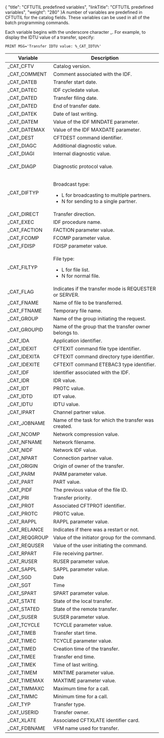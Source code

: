 {
    "title": "CFTUTIL predefined variables",
    "linkTitle": "CFTUTIL predefined variables",
    "weight": "280"
}A number of variables are predefined in CFTUTIL for the catalog fields. These variables can be used in all of the batch programming commands.

Each variable begins with the underscore character \_. For example, to display the IDTU value of a transfer, specify:


    PRINT MSG='Transfer IDTU value: %_CAT_IDTU%'

<table>
   <thead>
      <tr>
<th class="HeadE-Column1-Header1">Variable         </th>
<th class="HeadD-Column1-Header1">Description         </th>
      </tr>
   </thead>
   <tbody>
      <tr>
         <td>_CAT_CFTV         </td>
         <td>Catalog version.         </td>
      </tr>
      <tr>
         <td>_CAT_COMMENT         </td>
         <td>Comment associated with the IDF.         </td>
      </tr>
      <tr>
         <td>_CAT_DATEB         </td>
         <td>Transfer start date.         </td>
      </tr>
      <tr>
         <td>_CAT_DATEC         </td>
         <td>IDF cycledate value.         </td>
      </tr>
      <tr>
         <td>_CAT_DATED         </td>
         <td>Transfer filing date.         </td>
      </tr>
      <tr>
         <td>_CAT_DATED         </td>
         <td>End of transfer date.         </td>
      </tr>
      <tr>
         <td>_CAT_DATEK         </td>
         <td>Date of last writing.         </td>
      </tr>
      <tr>
         <td>_CAT_DATEM         </td>
         <td>Value of the IDF MINDATE parameter.         </td>
      </tr>
      <tr>
         <td>_CAT_DATEMAX         </td>
         <td>Value of the IDF MAXDATE parameter.         </td>
      </tr>
      <tr>
         <td>_CAT_DEST         </td>
         <td>CFTDEST command identifier.         </td>
      </tr>
      <tr>
         <td>_CAT_DIAGC         </td>
         <td>Additional diagnostic value.         </td>
      </tr>
      <tr>
         <td>_CAT_DIAGI         </td>
         <td>Internal diagnostic value.         </td>
      </tr>
      <tr>
         <td>_CAT_DIAGP         </td>
         <td><p>Diagnostic protocol value.</p>         </td>
      </tr>
      <tr>
         <td>_CAT_DIFTYP         </td>
         <td><p>Broadcast type:</p>
<ul>
<li>L for broadcasting to
multiple partners.</li>
<li>N for sending to a single partner.</li>
</ul>         </td>
      </tr>
      <tr>
         <td>_CAT_DIRECT         </td>
         <td>Transfer direction.         </td>
      </tr>
      <tr>
         <td>_CAT_EXEC         </td>
         <td>IDF procedure name.         </td>
      </tr>
      <tr>
         <td>_CAT_FACTION         </td>
         <td>FACTION parameter value.         </td>
      </tr>
      <tr>
         <td>_CAT_FCOMP         </td>
         <td>FCOMP parameter value.         </td>
      </tr>
      <tr>
         <td>_CAT_FDISP         </td>
         <td>FDISP parameter value.         </td>
      </tr>
      <tr>
         <td>_CAT_FILTYP         </td>
         <td><p>File type:</p>
<ul>
<li>L for file list.</li>
<li>N for normal file.</li>
</ul>         </td>
      </tr>
      <tr>
         <td>_CAT_FLAG         </td>
         <td>Indicates if the transfer mode is REQUESTER or SERVER.         </td>
      </tr>
      <tr>
         <td>_CAT_FNAME         </td>
         <td>Name of file to be transferred.         </td>
      </tr>
      <tr>
         <td>_CAT_FTNAME         </td>
         <td>Temporary file name.         </td>
      </tr>
      <tr>
         <td>_CAT_GROUP         </td>
         <td>Name of the group initiating the request.         </td>
      </tr>
      <tr>
         <td>_CAT_GROUPID         </td>
         <td>Name of the group that the transfer owner belongs to.         </td>
      </tr>
      <tr>
         <td>_CAT_IDA         </td>
         <td>Application identifier.         </td>
      </tr>
      <tr>
         <td>_CAT_IDEXIT         </td>
         <td>CFTEXIT command file type identifier.         </td>
      </tr>
      <tr>
         <td>_CAT_IDEXITA         </td>
         <td>CFTEXIT command directory type identifier.         </td>
      </tr>
      <tr>
         <td>_CAT_IDEXITE         </td>
         <td>CFTEXIT command ETEBAC3 type identifier.         </td>
      </tr>
      <tr>
         <td>_CAT_IDF         </td>
         <td>Identifier associated with the IDF.         </td>
      </tr>
      <tr>
         <td>_CAT_IDR         </td>
         <td>IDR value.         </td>
      </tr>
      <tr>
         <td>_CAT_IDT         </td>
         <td>PROTC value.         </td>
      </tr>
      <tr>
         <td>_CAT_IDTD         </td>
         <td>IDT value.         </td>
      </tr>
      <tr>
         <td>_CAT_IDTU         </td>
         <td>IDTU value.         </td>
      </tr>
      <tr>
         <td>_CAT_IPART         </td>
         <td>Channel partner value.         </td>
      </tr>
      <tr>
         <td>_CAT_JOBNAME         </td>
         <td>Name of the task for which the transfer was created.         </td>
      </tr>
      <tr>
         <td>_CAT_NCOMP         </td>
         <td>Network compression value.         </td>
      </tr>
      <tr>
         <td>_CAT_NFNAME         </td>
         <td>Network filename.         </td>
      </tr>
      <tr>
         <td>_CAT_NIDF         </td>
         <td>Network IDF value.         </td>
      </tr>
      <tr>
         <td>_CAT_NPART         </td>
         <td>Connection partner value.         </td>
      </tr>
      <tr>
         <td>_CAT_ORIGIN         </td>
         <td>Origin of owner of the transfer.         </td>
      </tr>
      <tr>
         <td>_CAT_PARM         </td>
         <td>PARM parameter value.         </td>
      </tr>
      <tr>
         <td>_CAT_PART         </td>
         <td>PART value.         </td>
      </tr>
      <tr>
         <td>_CAT_PIDF         </td>
         <td>The previous value of the file ID.         </td>
      </tr>
      <tr>
         <td>_CAT_PRI         </td>
         <td>Transfer priority.         </td>
      </tr>
      <tr>
         <td>_CAT_PROT         </td>
         <td>Associated CFTPROT identifier.         </td>
      </tr>
      <tr>
         <td>_CAT_PROTC         </td>
         <td>PROTC value.         </td>
      </tr>
      <tr>
         <td>_CAT_RAPPL         </td>
         <td>RAPPL parameter value.         </td>
      </tr>
      <tr>
         <td>_CAT_RELANCE         </td>
         <td>Indicates if there was a restart or not.         </td>
      </tr>
      <tr>
         <td>_CAT_REQGROUP         </td>
         <td>Value of the initiator group for the command.         </td>
      </tr>
      <tr>
         <td>_CAT_REQUSER         </td>
         <td>Value of the user initiating the command.         </td>
      </tr>
      <tr>
         <td>_CAT_RPART         </td>
         <td>File receiving partner.         </td>
      </tr>
      <tr>
         <td>_CAT_RUSER         </td>
         <td>RUSER parameter value.         </td>
      </tr>
      <tr>
         <td>_CAT_SAPPL         </td>
         <td>SAPPL parameter value.         </td>
      </tr>
      <tr>
         <td>_CAT_SGD         </td>
         <td>Date         </td>
      </tr>
      <tr>
         <td>_CAT_SGT         </td>
         <td>Time         </td>
      </tr>
      <tr>
         <td>_CAT_SPART         </td>
         <td>SPART parameter value.         </td>
      </tr>
      <tr>
         <td>_CAT_STATE         </td>
         <td>State of the local transfer.         </td>
      </tr>
      <tr>
         <td>_CAT_STATED         </td>
         <td>State of the remote transfer.         </td>
      </tr>
      <tr>
         <td>_CAT_SUSER         </td>
         <td>SUSER parameter value.         </td>
      </tr>
      <tr>
         <td>_CAT_TCYCLE         </td>
         <td>TCYCLE parameter value.         </td>
      </tr>
      <tr>
         <td>_CAT_TIMEB         </td>
         <td>Transfer start time.         </td>
      </tr>
      <tr>
         <td>_CAT_TIMEC         </td>
         <td>TCYCLE parameter value.         </td>
      </tr>
      <tr>
         <td>_CAT_TIMED         </td>
         <td>Creation time of the transfer.         </td>
      </tr>
      <tr>
         <td>_CAT_TIMEE         </td>
         <td>Transfer end time.         </td>
      </tr>
      <tr>
         <td>_CAT_TIMEK         </td>
         <td>Time of last writing.         </td>
      </tr>
      <tr>
         <td>_CAT_TIMEM         </td>
         <td>MINTIME parameter value.         </td>
      </tr>
      <tr>
         <td>_CAT_TIMEMAX         </td>
         <td>MAXTIME parameter value.         </td>
      </tr>
      <tr>
         <td>_CAT_TIMMAXC         </td>
         <td>Maximum time for a call.         </td>
      </tr>
      <tr>
         <td>_CAT_TIMMC         </td>
         <td>Minimum time for a call.         </td>
      </tr>
      <tr>
         <td>_CAT_TYP         </td>
         <td>Transfer type.         </td>
      </tr>
      <tr>
         <td>_CAT_USERID         </td>
         <td>Transfer owner.         </td>
      </tr>
      <tr>
         <td>_CAT_XLATE         </td>
         <td>Associated CFTXLATE identifier card.         </td>
      </tr>
      <tr>
         <td>_CAT_FDBNAME         </td>
         <td>VFM name used for transfer.         </td>
      </tr>
   </tbody>
</table>
